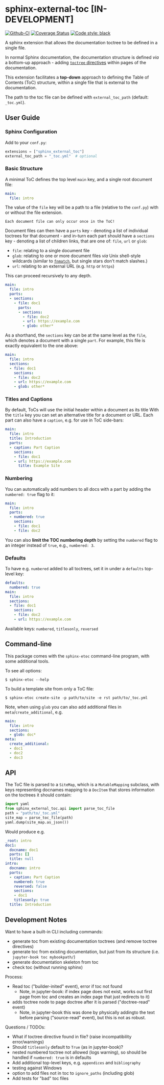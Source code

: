 # sphinx-external-toc [IN-DEVELOPMENT]

[![Github-CI][github-ci]][github-link]
[![Coverage Status][codecov-badge]][codecov-link]
[![Code style: black][black-badge]][black-link]

A sphinx extension that allows the documentation toctree to be defined in a single file.

In normal Sphinx documentation, the documentation structure is defined *via* a bottom-up approach - adding [`toctree` directives](https://www.sphinx-doc.org/en/master/usage/restructuredtext/directives.html#table-of-contents) within pages of the documentation.

This extension facilitates a **top-down** approach to defining the Table of Contents (ToC) structure, within a single file that is external to the documentation.

The path to the toc file can be defined with `external_toc_path` (default: `_toc.yml`).

## User Guide

### Sphinx Configuration

Add to your `conf.py`:

```python
extensions = ["sphinx_external_toc"]
external_toc_path = "_toc.yml"  # optional
```

### Basic Structure

A minimal ToC defines the top level `main` key, and a single root document file:

```yaml
main:
  file: intro
```

The value of the `file` key will be a path to a file (relative to the `conf.py`) with or without the file extension.

```{important}
Each document file can only occur once in the ToC!
```

Document files can then have a `parts` key - denoting a list of individual toctrees for that document - and in-turn each part should have a `sections` key - denoting a list of children links, that are one of: `file`, `url` or `glob`:

- `file`: relating to a single document file
- `glob`: relating to one or more document files *via* Unix shell-style wildcards (similar to [`fnmatch`](https://docs.python.org/3/library/fnmatch.html), but single stars don't match slashes.)
- `url`: relating to an external URL (e.g. `http` or `https`)

This can proceed recursively to any depth.

```yaml
main:
  file: intro
  parts:
  - sections:
    - file: doc1
      parts:
      - sections:
        - file: doc2
        - url: https://example.com
        - glob: other*
```

As a shorthand, the `sections` key can be at the same level as the `file`, which denotes a document with a single `part`.
For example, this file is exactly equivalent to the one above:

```yaml
main:
  file: intro
  sections:
  - file: doc1
    sections:
    - file: doc2
    - url: https://example.com
    - glob: other*
```

### Titles and Captions

By default, ToCs will use the initial header within a document as its title
With the `title` key you can set an alternative title for a document or URL.
Each part can also have a `caption`, e.g. for use in ToC side-bars:

```yaml
main:
  file: intro
  title: Introduction
  parts:
  - caption: Part Caption
    sections:
    - file: doc1
    - url: https://example.com
      title: Example Site
```

### Numbering

You can automatically add numbers to all docs with a part by adding the `numbered: true` flag to it:

```yaml
main:
  file: intro
  parts:
  - numbered: true
    sections:
    - file: doc1
    - file: doc2
```

You can also **limit the TOC numbering depth** by setting the `numbered` flag to an integer instead of `true`, e.g., `numbered: 3`.

### Defaults

To have e.g. `numbered` added to all toctrees, set it in under a `defaults` top-level key:

```yaml
defaults:
  numbered: true
main:
  file: intro
  sections:
  - file: doc1
    sections:
    - file: doc2
    - url: https://example.com
```

Available keys: `numbered`, `titlesonly`, `reversed`

## Command-line

This package comes with the `sphinx-etoc` command-line program, with some additional tools.

To see all options:

```console
$ sphinx-etoc --help
```

To build a template site from only a ToC file:

```console
$ sphinx-etoc create-site -p path/to/site -e rst path/to/_toc.yml
```

Note, when using `glob` you can also add additional files in `meta`/`create_additional`, e.g.

```yaml
main:
  file: intro
  sections:
  - glob: doc*
meta:
  create_additional:
  - doc1
  - doc2
  - doc3
```

## API

The ToC file is parsed to a `SiteMap`, which is a `MutableMapping` subclass, with keys representing docnames mapping to a `DocItem` that stores information on the toctrees it should contain:

```python
import yaml
from sphinx_external_toc.api import parse_toc_file
path = "path/to/_toc.yml"
site_map = parse_toc_file(path)
yaml.dump(site_map.as_json())
```

Would produce e.g.

```yaml
_root: intro
doc1:
  docname: doc1
  parts: []
  title: null
intro:
  docname: intro
  parts:
  - caption: Part Caption
    numbered: true
    reversed: false
    sections:
    - doc1
    titlesonly: true
  title: Introduction
```

## Development Notes

Want to have a built-in CLI including commands:

- generate toc from existing documentation toctrees (and remove toctree directives)
- generate toc from existing documentation, but just from its structure (i.e. `jupyter-book toc mybookpath/`)
- generate documentation skeleton from toc
- check toc (without running sphinx)

Process:

- Read toc ("builder-inited" event), error if toc not found
  - Note, in jupyter-book: if index page does not exist, works out first page from toc and creates an index page that just redirects to it)
- adds toctree node to page doctree after it is parsed ("doctree-read" event)
  - Note, in jupyter-book this was done by physically addingto the text before parsing ("source-read" event), but this is not as robust.

Questions / TODOs:

- What if toctree directive found in file? (raise incompatibility error/warnings)
- Should `titlesonly` default to `True` (as in jupyter-book)?
- nested numbered toctree not allowed (logs warning), so should be handled if `numbered: true` is in defaults
- Add additional top-level keys, e.g. `appendices` and `bibliography`
- testing against Windows
- option to add files not in toc to `ignore_paths` (including glob)
- Add tests for "bad" toc files

[github-ci]: https://github.com/executablebooks/sphinx-external-toc/workflows/continuous-integration/badge.svg?branch=main
[github-link]: https://github.com/executablebooks/sphinx-external-toc
[codecov-badge]: https://codecov.io/gh/executablebooks/sphinx-external-toc/branch/main/graph/badge.svg
[codecov-link]: https://codecov.io/gh/executablebooks/sphinx-external-toc
[black-badge]: https://img.shields.io/badge/code%20style-black-000000.svg
[black-link]: https://github.com/ambv/black
